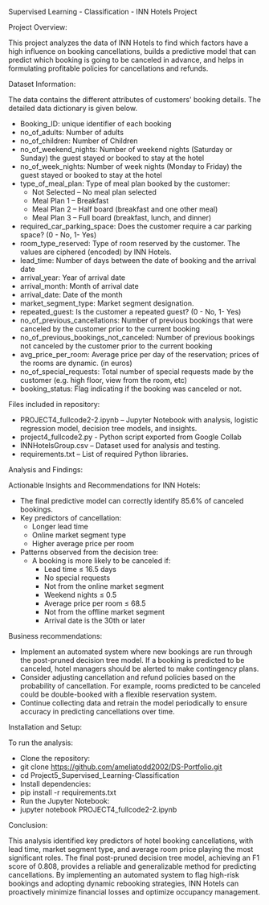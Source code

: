 Supervised Learning - Classification - INN Hotels Project

Project Overview:

This project analyzes the data of INN Hotels to find which factors have a high influence on booking cancellations, builds a predictive model that can predict which booking is going to be canceled in advance, and helps in formulating profitable policies for cancellations and refunds.

Dataset Information:

The data contains the different attributes of customers' booking details. The detailed data dictionary is given below.

- Booking_ID: unique identifier of each booking
- no_of_adults: Number of adults
- no_of_children: Number of Children
- no_of_weekend_nights: Number of weekend nights (Saturday or Sunday) the guest stayed or booked to stay at the hotel
- no_of_week_nights: Number of week nights (Monday to Friday) the guest stayed or booked to stay at the hotel
- type_of_meal_plan: Type of meal plan booked by the customer:
  - Not Selected – No meal plan selected
  - Meal Plan 1 – Breakfast
  - Meal Plan 2 – Half board (breakfast and one other meal)
  - Meal Plan 3 – Full board (breakfast, lunch, and dinner)
- required_car_parking_space: Does the customer require a car parking space? (0 - No, 1- Yes)
- room_type_reserved: Type of room reserved by the customer. The values are ciphered (encoded) by INN Hotels.
- lead_time: Number of days between the date of booking and the arrival date
- arrival_year: Year of arrival date
- arrival_month: Month of arrival date
- arrival_date: Date of the month
- market_segment_type: Market segment designation.
- repeated_guest: Is the customer a repeated guest? (0 - No, 1- Yes)
- no_of_previous_cancellations: Number of previous bookings that were canceled by the customer prior to the current booking
- no_of_previous_bookings_not_canceled: Number of previous bookings not canceled by the customer prior to the current booking
- avg_price_per_room: Average price per day of the reservation; prices of the rooms are dynamic. (in euros)
- no_of_special_requests: Total number of special requests made by the customer (e.g. high floor, view from the room, etc)
- booking_status: Flag indicating if the booking was canceled or not.


Files included in repository:

- PROJECT4_fullcode2-2.ipynb – Jupyter Notebook with analysis, logistic regression model, decision tree models, and insights.
- project4_fullcode2.py - Python script exported from Google Collab
- INNHotelsGroup.csv – Dataset used for analysis and testing.
- requirements.txt – List of required Python libraries.


Analysis and Findings:

Actionable Insights and Recommendations for INN Hotels:

- The final predictive model can correctly identify 85.6% of canceled bookings.
- Key predictors of cancellation:
  - Longer lead time
  - Online market segment type
  - Higher average price per room
- Patterns observed from the decision tree:
  - A booking is more likely to be canceled if:
    - Lead time ≤ 16.5 days
    - No special requests
    - Not from the online market segment
    - Weekend nights ≤ 0.5
    - Average price per room ≤ 68.5
    - Not from the offline market segment
    - Arrival date is the 30th or later


Business recommendations:

- Implement an automated system where new bookings are run through the post-pruned decision tree model. If a booking is predicted to be canceled, hotel managers should be alerted to make contingency plans.
- Consider adjusting cancellation and refund policies based on the probability of cancellation. For example, rooms predicted to be canceled could be double-booked with a flexible reservation system.
- Continue collecting data and retrain the model periodically to ensure accuracy in predicting cancellations over time.


Installation and Setup:

To run the analysis:

- Clone the repository:
- git clone https://github.com/ameliatodd2002/DS-Portfolio.git
- cd Project5_Supervised_Learning-Classification
- Install dependencies:
- pip install -r requirements.txt
- Run the Jupyter Notebook:
- jupyter notebook PROJECT4_fullcode2-2.ipynb


Conclusion:

This analysis identified key predictors of hotel booking cancellations, with lead time, market segment type, and average room price playing the most significant roles. The final post-pruned decision tree model, achieving an F1 score of 0.808, provides a reliable and generalizable method for predicting cancellations. By implementing an automated system to flag high-risk bookings and adopting dynamic rebooking strategies, INN Hotels can proactively minimize financial losses and optimize occupancy management.
